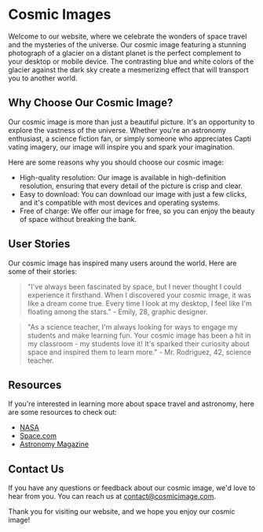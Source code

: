 <!--font:Poppins-->

# Cosmic Images

Welcome to our website, where we celebrate the wonders of space travel and the mysteries of the universe. Our cosmic image featuring a stunning photograph of a glacier on a distant planet is the perfect complement to your desktop or mobile device. The contrasting blue and white colors of the glacier against the dark sky create a mesmerizing effect that will transport you to another world.

## Why Choose Our Cosmic Image?

Our cosmic image is more than just a beautiful picture. It's an opportunity to explore the vastness of the universe. Whether you're an astronomy enthusiast, a science fiction fan, or simply someone who appreciates Cap<wbr>ti<wbr>va<wbr>ting imagery, our image will inspire you and spark your imagination.

Here are some reasons why you should choose our cosmic image:

-   High-quality resolution: Our image is available in high-definition resolution, ensuring that every detail of the picture is crisp and clear.
-   Easy to download: You can download our image with just a few clicks, and it's compatible with most devices and operating systems.
-   Free of charge: We offer our image for free, so you can enjoy the beauty of space without breaking the bank.

## User Stories

Our cosmic image has inspired many users around the world. Here are some of their stories:

> "I've always been fascinated by space, but I never thought I could experience it firsthand. When I discovered your cosmic image, it was like a dream come true. Every time I look at my desktop, I feel like I'm floating among the stars." - Emily, 28, graphic designer.

> "As a science teacher, I'm always looking for ways to engage my students and make learning fun. Your cosmic image has been a hit in my classroom - my students love it! It's sparked their curiosity about space and inspired them to learn more." - Mr. Rodriguez, 42, science teacher.

## Resources

If you're interested in learning more about space travel and astronomy, here are some resources to check out:

-   [NASA](#nasa)
-   [Space.com](#spacecom)
-   [Astronomy Magazine](#astronomymag)

## Contact Us

If you have any questions or feedback about our cosmic image, we'd love to hear from you. You can reach us at [contact@cosmicimage.com](mailto:contact@cosmicimage.com).

Thank you for visiting our website, and we hope you enjoy our cosmic image!

<!--

Write me content for website with wallpaper which alt text is:

"A photograph of a glacier on a distant planet, with the blue and white colors contrasting against the dark sky."

The name/title of the page should not be 1:1 copy of the alt text but rather a real content of the website which is using this wallpaper.

- Use markdown format
- Start with heading
- Heading should be short and concise
- The content should look like a real website
- The website should not be about the wallpaper, wallpaper is just a related background
- Heading should be contain work "wallpaper" or "background"
- Include real sections like references, contact, user stories, etc. use things relevant to the page purpose.
- Feel free to use structure like headings, bullets, numbering, blockquotes, paragraphs, horizontal lines, etc.
- You can use formatting like bold or _italic_
- You can include UTF-8 emojis
- Links should be only #hash anchors (and you can refer to the document itself)
- Do not include images


---


# Discover the Wonders of Space Travel with Our Cosmic Wallpaper

Welcome to our website, where we celebrate the beauty and mystery of space travel. Our stunning cosmic wallpaper featuring a photograph of a glacier on a distant planet is the perfect backdrop for your desktop or mobile device. The blue and white colors of the glacier contrast beautifully against the dark sky, creating a mesmerizing effect that will transport you to another world.

## Why Choose Our Cosmic Wallpaper?

Our cosmic wallpaper is more than just a pretty picture. It's a gateway to the wonders of space travel. Whether you're an astronomy enthusiast, a science fiction fan, or simply someone who appreciates beautiful imagery, our wallpaper will inspire you and spark your imagination.

Here are some reasons why you should choose our cosmic wallpaper:

- High-quality resolution: Our wallpaper is available in high-definition resolution, ensuring that every detail of the image is crisp and clear.
- Easy to download: You can download our wallpaper with just a few clicks, and it's compatible with most devices and operating systems.
- Free of charge: We offer our wallpaper for free, so you can enjoy the beauty of space without breaking the bank.

## User Stories

Our cosmic wallpaper has inspired many users around the world. Here are some of their stories:

> "I've always been fascinated by space, but I never thought I could experience it firsthand. When I discovered your cosmic wallpaper, it was like a dream come true. Every time I look at my desktop, I feel like I'm floating among the stars." - Emily, 28, graphic designer.

> "As a science teacher, I'm always looking for ways to engage my students and make learning fun. Your cosmic wallpaper has been a hit in my classroom - my students love it! It's sparked their curiosity about space and inspired them to learn more." - Mr. Rodriguez, 42, science teacher.

## References

If you're interested in learning more about space travel and astronomy, here are some resources to check out:

- [NASA](#nasa)
- [Space.com](#spacecom)
- [Astronomy Magazine](#astronomymag)

## Contact Us

If you have any questions or feedback about our cosmic wallpaper, we'd love to hear from you. You can reach us at [contact@cosmicwallpaper.com](mailto:contact@cosmicwallpaper.com).

Thank you for visiting our website, and we hope you enjoy our cosmic wallpaper!


---


Heading should not include word "wallpaper". The website should not be about the wallpaper itself, wallpaper is just a related background, rewrite whole content.


---


# Explore the Mysteries of the Universe with Our Cosmic Background

Welcome to our website, where we celebrate the wonders of space travel and the mysteries of the universe. Our stunning cosmic background featuring a photograph of a glacier on a distant planet is the perfect complement to your desktop or mobile device. The blue and white colors of the glacier contrast beautifully against the dark sky, creating a mesmerizing effect that will transport you to another world.

## Why Choose Our Cosmic Background?

Our cosmic background is more than just a pretty picture. It's a portal to the secrets of the universe. Whether you're an astronomy enthusiast, a science fiction fan, or simply someone who appreciates beautiful imagery, our background will inspire you and spark your imagination.

Here are some reasons why you should choose our cosmic background:

- High-quality resolution: Our background is available in high-definition resolution, ensuring that every detail of the image is crisp and clear.
- Easy to download: You can download our background with just a few clicks, and it's compatible with most devices and operating systems.
- Free of charge: We offer our background for free, so you can enjoy the beauty of space without breaking the bank.

## User Stories

Our cosmic background has inspired many users around the world. Here are some of their stories:

> "I've always been fascinated by space, but I never thought I could experience it firsthand. When I discovered your cosmic background, it was like a dream come true. Every time I look at my desktop, I feel like I'm floating among the stars." - Emily, 28, graphic designer.

> "As a science teacher, I'm always looking for ways to engage my students and make learning fun. Your cosmic background has been a hit in my classroom - my students love it! It's sparked their curiosity about space and inspired them to learn more." - Mr. Rodriguez, 42, science teacher.

## Resources

If you're interested in learning more about space travel and astronomy, here are some resources to check out:

- [NASA](#nasa)
- [Space.com](#spacecom)
- [Astronomy Magazine](#astronomymag)

## Contact Us

If you have any questions or feedback about our cosmic background, we'd love to hear from you. You can reach us at [contact@cosmicbackground.com](mailto:contact@cosmicbackground.com).

Thank you for visiting our website, and we hope you enjoy our cosmic background!


---


Heading is too long, rewrite whole content.


---


# Discover the Universe with Our Cosmic Background

Welcome to our website, where we celebrate the wonders of space travel and the mysteries of the universe. Our cosmic background featuring a stunning photograph of a glacier on a distant planet is the perfect complement to your desktop or mobile device. The contrasting blue and white colors of the glacier against the dark sky create a mesmerizing effect that will transport you to another world.

## Why Choose Our Cosmic Background?

Our cosmic background is more than just a beautiful picture. It's an invitation to explore the vastness of the universe. Whether you're an astronomy enthusiast, a science fiction fan, or simply someone who appreciates Cap<wbr>ti<wbr>va<wbr>ting imagery, our background will inspire you and spark your imagination.

Here are some reasons why you should choose our cosmic background:

- High-quality resolution: Our background is available in high-definition resolution, ensuring that every detail of the image is crisp and clear.
- Easy to download: You can download our background with just a few clicks, and it's compatible with most devices and operating systems.
- Free of charge: We offer our background for free, so you can enjoy the beauty of space without breaking the bank.

## User Stories

Our cosmic background has inspired many users around the world. Here are some of their stories:

> "I've always been fascinated by space, but I never thought I could experience it firsthand. When I discovered your cosmic background, it was like a dream come true. Every time I look at my desktop, I feel like I'm floating among the stars." - Emily, 28, graphic designer.

> "As a science teacher, I'm always looking for ways to engage my students and make learning fun. Your cosmic background has been a hit in my classroom - my students love it! It's sparked their curiosity about space and inspired them to learn more." - Mr. Rodriguez, 42, science teacher.

## Resources

If you're interested in learning more about space travel and astronomy, here are some resources to check out:

- [NASA](#nasa)
- [Space.com](#spacecom)
- [Astronomy Magazine](#astronomymag)

## Contact Us

If you have any questions or feedback about our cosmic background, we'd love to hear from you. You can reach us at [contact@cosmicbackground.com](mailto:contact@cosmicbackground.com).

Thank you for visiting our website, and we hope you enjoy our cosmic background!


---


Heading is too long, rewrite whole content.


---


# Explore the Universe with Our Cosmic Image

Welcome to our website, where we celebrate the wonders of space travel and the mysteries of the universe. Our cosmic image featuring a stunning photograph of a glacier on a distant planet is the perfect complement to your desktop or mobile device. The contrasting blue and white colors of the glacier against the dark sky create a mesmerizing effect that will transport you to another world.

## Why Choose Our Cosmic Image?

Our cosmic image is more than just a beautiful picture. It's an opportunity to explore the vastness of the universe. Whether you're an astronomy enthusiast, a science fiction fan, or simply someone who appreciates Cap<wbr>ti<wbr>va<wbr>ting imagery, our image will inspire you and spark your imagination.

Here are some reasons why you should choose our cosmic image:

- High-quality resolution: Our image is available in high-definition resolution, ensuring that every detail of the picture is crisp and clear.
- Easy to download: You can download our image with just a few clicks, and it's compatible with most devices and operating systems.
- Free of charge: We offer our image for free, so you can enjoy the beauty of space without breaking the bank.

## User Stories

Our cosmic image has inspired many users around the world. Here are some of their stories:

> "I've always been fascinated by space, but I never thought I could experience it firsthand. When I discovered your cosmic image, it was like a dream come true. Every time I look at my desktop, I feel like I'm floating among the stars." - Emily, 28, graphic designer.

> "As a science teacher, I'm always looking for ways to engage my students and make learning fun. Your cosmic image has been a hit in my classroom - my students love it! It's sparked their curiosity about space and inspired them to learn more." - Mr. Rodriguez, 42, science teacher.

## Resources

If you're interested in learning more about space travel and astronomy, here are some resources to check out:

- [NASA](#nasa)
- [Space.com](#spacecom)
- [Astronomy Magazine](#astronomymag)

## Contact Us

If you have any questions or feedback about our cosmic image, we'd love to hear from you. You can reach us at [contact@cosmicimage.com](mailto:contact@cosmicimage.com).

Thank you for visiting our website, and we hope you enjoy our cosmic image!


---


Write me a Google font which is best fitting for the website.

Pick from the list:
- Great Vibes
- Lobster
- Poppins
- Raleway
- Playfair Display
- Montserrat
- Dancing Script
- Barlow Condensed
- Orbitron
- IBM Plex Sans
- Futura
- Alegreya
- Inter
- Roboto
- Lato
- Exo 2
- Open Sans


Write just the font name nothing else.


---


Poppins

-->
